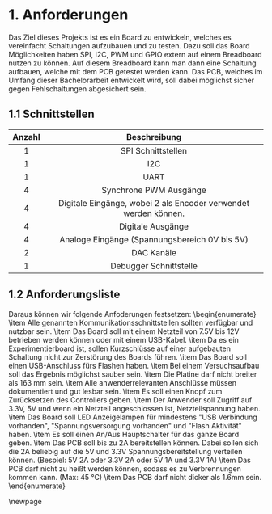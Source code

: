 # 1. Anforderungen
Das Ziel dieses Projekts ist es ein Board zu entwickeln, welches es vereinfacht Schaltungen aufzubauen und zu testen. Dazu soll das Board Möglichkeiten haben SPI, I2C, PWM und GPIO extern auf einem Breadboard nutzen zu können. Auf diesem Breadboard kann man dann eine Schaltung aufbauen, welche mit dem PCB getestet werden kann. Das PCB, welches im Umfang dieser Bachelorarbeit entwickelt wird, soll dabei möglichst sicher gegen Fehlschaltungen abgesichert sein.

## 1.1 Schnittstellen
|Anzahl  | Beschreibung
|:------:|:-------------:
|1       | SPI Schnittstellen
|1       | I2C 
|1       | UART
|4       | Synchrone PWM Ausgänge
|4       | Digitale Eingänge, wobei 2 als Encoder verwendet werden können.
|4       | Digitale Ausgänge
|4       | Analoge Eingänge (Spannungsbereich 0V bis 5V)
|2       | DAC Kanäle 
|1       | Debugger Schnittstelle

## 1.2 Anforderungsliste
Daraus können wir folgende Anfoderungen festsetzen:
\begin{enumerate}
\item Alle genannten Kommunikationsschnittstellen sollten verfügbar und nutzbar sein. 
\item Das Board soll mit einem Netzteil von 7.5V bis 12V betrieben werden können oder mit einem USB-Kabel.
\item Da es ein Experimentierboard ist, sollen Kurzschlüsse auf einer aufgebauten Schaltung nicht zur Zerstörung des Boards führen.
\item Das Board soll einen USB-Anschluss fürs Flashen haben.
\item Bei einem Versuchsaufbau soll das Ergebnis möglichst sauber sein.
\item Die Platine darf nicht breiter als 163 mm sein.
\item Alle anwenderrelevanten Anschlüsse müssen dokumentiert und gut lesbar sein.
\item Es soll einen Knopf zum Zurücksetzen des Controllers geben.
\item Der Anwender soll Zugriff auf 3.3V, 5V und wenn ein Netzteil angeschlossen ist, Netzteilspannung haben.
\item Das Board soll LED Anzeigelampen für mindestens "USB Verbindung vorhanden", "Spannungsversorgung vorhanden" und "Flash Aktivität" haben.
\item Es soll einen An/Aus Hauptschalter für das ganze Board geben.
\item Das PCB soll bis zu 2A bereitstellen können. Dabei sollen sich die 2A beliebig auf die 5V und 3.3V Spannungsbereitstellung verteilen können. (Bespiel: 5V 2A oder 3.3V 2A oder 5V 1A und 3.3V 1A)
\item Das PCB darf nicht zu heißt werden können, sodass es zu Verbrennungen kommen kann. (Max: 45 °C)
\item Das PCB darf nicht dicker als 1.6mm sein.
\end{enumerate} 

\newpage
